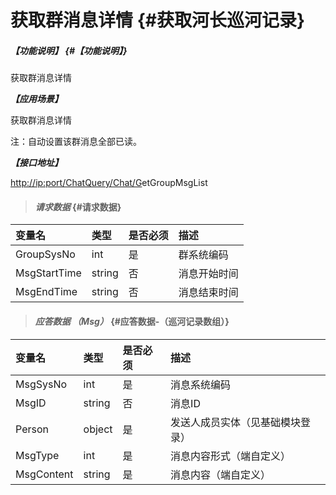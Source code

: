 # 获取群消息详情 {#获取河长巡河记录}

##### _【功能说明】_ {#【功能说明】}

获取群消息详情

_**【应用场景】**_

获取群消息详情

注：自动设置该群消息全部已读。

_**【接口地址】**_

[http://ip:port/ChatQuery/Chat/G](http://ip:port/HMQuery/PatrolRiver/GetPatrolRivers)etGroupMsgList

> #### _请求数据_ {#请求数据}

| 变量名 | 类型 | 是否必须 | 描述 |
| :--- | :--- | :--- | :--- |
| GroupSysNo | int | 是 | 群系统编码 |
| MsgStartTime | string | 否 | 消息开始时间 |
| MsgEndTime | string | 否 | 消息结束时间 |

> #### _应答数据 （Msg）_ {#应答数据-（巡河记录数组）}

| 变量名 | 类型 | 是否必须 | 描述 |
| :--- | :--- | :--- | :--- |
| MsgSysNo | int | 是 | 消息系统编码 |
| MsgID | string | 否 | 消息ID |
| Person | object | 是 | 发送人成员实体（见基础模块登录） |
| MsgType | int | 是 | 消息内容形式（端自定义） |
| MsgContent | string | 是 | 消息内容（端自定义） |



